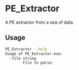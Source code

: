 # PE_Extractor
A PE extractor from a sea of data.

## Usage
```sh
PE_Extractor --help
Usage of PE_Extractor.exe:
  -file string
        File to parse.
```
